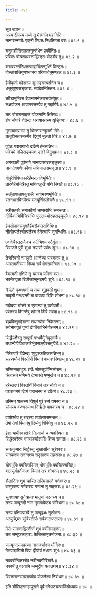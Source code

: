 ```yaml
---
title: ०४८

---
```

सूत उवाच॥  
अस्य द्वीपस्य मध्ये तु मेरुर्नाम महागिरिः॥  
नानारत्नमयैः श्रृङ्गै स्थितः स्थितिमतां वरः॥ ४८.१ ॥  
  
चतुराशीतिसाहस्रमुत्सेधेन प्रकीर्तितः॥  
प्रविष्टः षोडशाधस्ताद्विंस्तृतः षोडशैव तु॥ ४८.२ ॥  
  
शराववत्संस्थितत्वाद्वात्रिंशन्मूर्ध्नि विस्तृतः॥  
विस्तारात्त्रिगुणश्चास्य परिणाहोनुमण्डलः॥ ४८.३ ॥  
  
हैमीकृतो महेशस्य शुभाङ्गस्पर्शनेन च॥  
धत्तुरपुष्पसङ्काशः सर्वदेवनिकेतनः॥ ४८.४ ॥  
  
क्रीडाभूमिश्च देवानामनेकाश्चर्यसंयुतः॥  
लक्षयोजन आयामस्तस्यैवं तु महागिरेः॥ ४८.५ ॥  
  
ततः षोडशसाहस्रं योजनानि क्षितेरधः॥  
शेषं चोपरि विप्रेन्दा धरायास्तस्य श्रृङ्गिणः॥ ४८.६ ॥  
  
मूलायामप्रमाणं तु विस्तारान्मूलतो गिरेः॥  
ऊचुर्विस्तारमस्यैव द्विगुणं मूलतो गिरेः॥ ४८.७ ॥  
  
पूर्वतः पद्मरागाभो दक्षिणे हेमसन्निभः॥  
पश्चिमे नलिसङ्काश उत्तरे विद्रुमप्रभः॥ ४८.८ ॥  
  
अमरावती पूर्वभागे नानाप्रासादसङ्कुला॥  
नानादेवगणैः कीर्णा मणिजालसमावृता॥ ४८.९ ॥  
  
गोपुरैर्विविधाकारैर्हेमरत्नविभूषितैः॥  
तोरणैर्हेमचित्रैस्तु मणिक्लृप्तैः पथि स्थितैः॥ ४८.१೦ ॥  
  
सल्ँलापालापकुशलैः सर्वाभरणभूषितैः॥  
स्तनभारविनम्रैश्च मदघूर्णितलोचनैः॥ ४८.११ ॥  
  
स्त्रीसहस्रैः समाकीर्णा चाप्सरोभिः समन्ततः॥  
दीर्घिकाभिर्विचित्राभिः फुल्लाम्भोरुहसङ्कुलैः॥ ४८.१२ ॥  
  
हेमसोपानसंयुक्तैर्हेमसैकतराशिभिः॥  
नीलोत्पलैश्चोत्पलैश्च हैमैश्चापि सुगन्धिभिः॥ ४८.१३ ॥  
  
एवंविधैस्तटाकैश्च नदीभिश्च नदैर्युता॥  
विराजते पुरी शुभ्रा तयासौ पर्वतः शुभः॥ ४८.१४ ॥  
  
तेजस्विनी नामपुरी आग्नेय्यां पावकस्य तु॥  
अमरावतीसमा दिव्या सर्वभोगसमन्विता॥ ४८.१५ ॥  
  
वैवस्वती दक्षिणे तु यमस्य यमिनां वराः॥  
भवनैरावृता दिव्यैर्जाम्बूनदमयैः शुभैः॥ ४८.१६ ॥  
  
नैर्ऋते कृष्णवर्णा च तथा शुद्धवती शुभा॥  
तादृशी गन्धवन्ती च वायव्यां दिशि शोभना॥ ४८.१७ ॥  
  
महोदया चोत्तरे च एशान्यां तु यशोवती॥  
पर्वतस्य दिगन्तेषु शोभते दिवि सर्वदा॥ ४८.१८ ॥  
  
ब्रह्मविष्णुमहेशानां तथान्योषां निकेतनम्॥  
सर्वभोगयुतं पुण्यं दीर्घिकाभिर्नगोत्तमम्॥ ४८.१९ ॥  
  
सिद्धैर्यक्षैस्तु सम्पूर्णं गन्धर्वैर्मुनिपुङ्गवैः॥  
तथान्यैर्विविधाकारैर्भूतसङ्घैश्चतुर्विधैः॥ ४८.२೦ ॥  
  
गिरेरुपरि विप्रेन्द्राः शुद्धस्फटिकसन्निभम्॥  
सहस्रभौमं विस्तीर्णं विमानं वामनः स्थितम्॥ ४८.२१ ॥  
  
तस्मिन्महाभुजः शर्वः सोमसूर्याग्निलोचनः॥  
सिंहासने मणिमये देव्यास्ते षण्मुखेन च॥ ४८.२२ ॥  
  
हरेस्तदर्धं विस्तीर्णं विमानं तत्र सोपि च॥  
पद्मरागमयं दिव्यं पद्मजस्य च दक्षिणे॥ ४८.२३ ॥  
  
तस्मिन् शक्रस्य विपुलं पुरं रम्यं यमस्य च॥  
सोमस्य वरुणस्याथ निर्ऋतेः पावकस्य च॥ ४८.२४ ॥  
  
वायोश्चैव तु रुद्रस्य शर्वालयसमन्ततः॥  
तेषां तेषां विमानेषु दिव्येषु विविधेषु च॥ ४८.२५ ॥  
  
ईशान्यामीश्वरक्षेत्रे नित्यार्चा च व्यवस्थिता॥  
सिद्धेश्वरैश्च भगवाञ्च्छैलादिः शिष्य सम्मतः॥ ४८.२६ ॥  
  
सनत्कुमारः सिद्धैस्तु सुखासीनः सुरेश्वरः॥  
सनकश्च सनन्दश्च सदृशाश्च सहस्रशः॥ ४८.२७ ॥  
  
योगभूमिः क्वचित्तस्मिन् भोगभूमिः क्वचित्क्वचित्॥  
बालसूर्यप्रतीकाशं विमानं तत्र शोभनम्॥ ४८.२८ ॥  
  
शैलादिनः शुभं चास्ति तस्मिन्नास्ते गणेश्वरः॥  
षण्मुखस्य गणेशस्य गणानां तु सहस्रशः॥ ४८.२९ ॥  
  
सुयशायाः सुनेत्रायाः मातॄणां मदनस्य च॥  
तस्य जम्बूनदी नाम मूलमावेष्ट्य संस्थिता॥ ४८.३೦ ॥  
  
तस्य दक्षिणपार्श्वे तु जम्बूवृक्षः सुशोभनः॥  
अत्युच्छ्रितः सुविस्तीर्णः सर्वकालफलप्रदः॥ ४८.३१ ॥  
  
मेरोः समन्ताद्विस्तीर्णं शुभं वर्षमिलावृतम्॥  
तत्र जम्बूफलाहाराः केचिच्चामृतभोजनाः॥ ४८.३२ ॥  
  
जाम्बूनदसमप्रख्या नानावर्णाश्च भोगिनः॥  
मेरुपादाश्रितो विप्रा द्वीपोयं मध्यमः शुभः॥ ४८.३३ ॥  
  
नववर्षान्वितश्चैव नदीनदगीरिश्वरैः॥  
नववर्षं तु वक्ष्यामि जम्बूद्वीपं यतातथम्॥ ४८.३४ ॥  
  
विस्तारान्मण्डलाच्चैव योजनैश्च निबोधत॥ ४८.३५ ॥  
  
इति श्रीलिङ्गमहापुराणे पूर्वभागेऽष्टचत्वारिंशोध्यायः॥ ४८ ॥